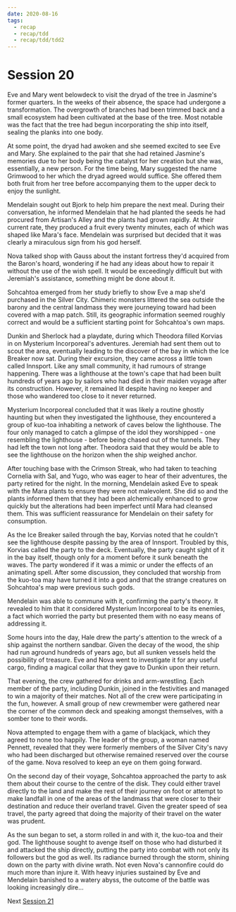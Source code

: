 ```yaml
---
date: 2020-08-16
tags:
  - recap
  - recap/tdd
  - recap/tdd/tdd2
---
```

# Session 20

Eve and Mary went belowdeck to visit the dryad of the tree in Jasmine's former quarters. In the weeks of their absence, the space had undergone a transformation. The overgrowth of branches had been trimmed back and a small ecosystem had been cultivated at the base of the tree. Most notable was the fact that the tree had begun incorporating the ship into itself, sealing the planks into one body.

At some point, the dryad had awoken and she seemed excited to see Eve and Mary. She explained to the pair that she had retained Jasmine's memories due to her body being the catalyst for her creation but she was, essentially, a new person. For the time being, Mary suggested the name Grimwood to her which the dryad agreed would suffice. She offered them both fruit from her tree before accompanying them to the upper deck to enjoy the sunlight.

Mendelain sought out Bjork to help him prepare the next meal. During their conversation, he informed Mendelain that he had planted the seeds he had procured from Artisan's Alley and the plants had grown rapidly. At their current rate, they produced a fruit every twenty minutes, each of which was shaped like Mara's face. Mendelain was surprised but decided that it was clearly a miraculous sign from his god herself.

Nova talked shop with Gauss about the instant fortress they'd acquired from the Baron's hoard, wondering if he had any ideas about how to repair it without the use of the wish spell. It would be exceedingly difficult but with Jeremiah's assistance, something might be done about it.

Sohcahtoa emerged from her study briefly to show Eve a map she'd purchased in the Silver City. Chimeric monsters littered the sea outside the barony and the central landmass they were journeying toward had been covered with a map patch. Still, its geographic information seemed roughly correct and would be a sufficient starting point for Sohcahtoa's own maps.

Dunkin and Sherlock had a playdate, during which Theodora filled Korvias in on Mysterium Incorporeal's adventures. Jeremiah had sent them out to scout the area, eventually leading to the discover of the bay in which the Ice Breaker now sat. During their excursion, they came across a little town called Innsport. Like any small community, it had rumours of strange happening. There was a lighthouse at the town's cape that had been built hundreds of years ago by sailors who had died in their maiden voyage after its construction. However, it remained lit despite having no keeper and those who wandered too close to it never returned.

Mysterium Incorporeal concluded that it was likely a routine ghostly haunting but when they investigated the lighthouse, they encountered a group of kuo-toa inhabiting a network of caves below the lighthouse. The four only managed to catch a glimpse of the idol they worshipped - one resembling the lighthouse - before being chased out of the tunnels. They had left the town not long after. Theodora said that they would be able to see the lighthouse on the horizon when the ship weighed anchor.

After touching base with the Crimson Streak, who had taken to teaching Cornelia with Sal, and Yugo, who was eager to hear of their adventures, the party retired for the night. In the morning, Mendelain asked Eve to speak with the Mara plants to ensure they were not malevolent. She did so and the plants informed them that they had been alchemically enhanced to grow quickly but the alterations had been imperfect until Mara had cleansed them. This was sufficient reassurance for Mendelain on their safety for consumption.

As the Ice Breaker sailed through the bay, Korvias noted that he couldn't see the lighthouse despite passing by the area of Innsport. Troubled by this, Korvias called the party to the deck. Eventually, the party caught sight of it in the bay itself, though only for a moment before it sunk beneath the waves. The party wondered if it was a mimic or under the effects of an animating spell. After some discussion, they concluded that worship from the kuo-toa may have turned it into a god and that the strange creatures on Sohcahtoa's map were previous such gods.

Mendelain was able to commune with it, confirming the party's theory. It revealed to him that it considered Mysterium Incorporeal to be its enemies, a fact which worried the party but presented them with no easy means of addressing it.

Some hours into the day, Hale drew the party's attention to the wreck of a ship against the northern sandbar. Given the decay of the wood, the ship had run aground hundreds of years ago, but all sunken vessels held the possibility of treasure. Eve and Nova went to investigate it for any useful cargo, finding a magical collar that they gave to Dunkin upon their return.

That evening, the crew gathered for drinks and arm-wrestling. Each member of the party, including Dunkin, joined in the festivities and managed to win a majority of their matches. Not all of the crew were participating in the fun, however. A small group of new crewmember were gathered near the corner of the common deck and speaking amongst themselves, with a somber tone to their words. 

Nova attempted to engage them with a game of blackjack, which they agreed to none too happily. The leader of the group, a woman named Pennett, revealed that they were formerly members of the Silver City's navy who had been discharged but otherwise remained reserved over the course of the game. Nova resolved to keep an eye on them going forward.

On the second day of their voyage, Sohcahtoa approached the party to ask them about their course to the centre of the disk. They could either travel directly to the land and make the rest of their journey on foot or attempt to make landfall in one of the areas of the landmass that were closer to their destination and reduce their overland travel. Given the greater speed of sea travel, the party agreed that doing the majority of their travel on the water was prudent.

As the sun began to set, a storm rolled in and with it, the kuo-toa and their god. The lighthouse sought to avenge itself on those who had disturbed it and attacked the ship directly, putting the party into combat with not only its followers but the god as well. Its radiance burned through the storm, shining down on the party with divine wrath. Not even Nova's cannonfire could do much more than injure it. With heavy injuries sustained by Eve and Mendelain banished to a watery abyss, the outcome of the battle was looking increasingly dire...

Next
[Session 21](Recaps/Auril%20Adventures/Campaign%202%20-%20A%20Frigid%20Expedition/Session%2021.md)